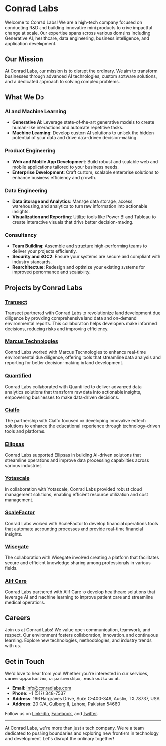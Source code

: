 # Conrad Labs

Welcome to Conrad Labs! We are a high-tech company focused on conducting R&D and building innovative mini products to drive impactful change at scale. Our expertise spans across various domains including Generative AI, healthcare, data engineering, business intelligence, and application development.

## Our Mission

At Conrad Labs, our mission is to disrupt the ordinary. We aim to transform businesses through advanced AI technologies, custom software solutions, and a dedicated approach to solving complex problems.

## What We Do

### AI and Machine Learning
- **Generative AI**: Leverage state-of-the-art generative models to create human-like interactions and automate repetitive tasks.
- **Machine Learning**: Develop custom AI solutions to unlock the hidden potential of your data and drive data-driven decision-making.

### Product Engineering
- **Web and Mobile App Development**: Build robust and scalable web and mobile applications tailored to your business needs.
- **Enterprise Development**: Craft custom, scalable enterprise solutions to enhance business efficiency and growth.

### Data Engineering
- **Data Storage and Analytics**: Manage data storage, access, warehousing, and analytics to turn raw information into actionable insights.
- **Visualization and Reporting**: Utilize tools like Power BI and Tableau to create interactive visuals that drive better decision-making.

### Consultancy
- **Team Building**: Assemble and structure high-performing teams to deliver your projects efficiently.
- **Security and SOC2**: Ensure your systems are secure and compliant with industry standards.
- **Rearchitecture**: Redesign and optimize your existing systems for improved performance and scalability.

## Projects by Conrad Labs

### [Transect](https://conradlabs.com/our-work/)
Transect partnered with Conrad Labs to revolutionize land development due diligence by providing comprehensive land data and on-demand environmental reports. This collaboration helps developers make informed decisions, reducing risks and improving efficiency.

### [Marcus Technologies](https://conradlabs.com/our-work/)
Conrad Labs worked with Marcus Technologies to enhance real-time environmental due diligence, offering tools that streamline data analysis and reporting for better decision-making in land development.

### [Quantified](https://conradlabs.com/our-work/)
Conrad Labs collaborated with Quantified to deliver advanced data analytics solutions that transform raw data into actionable insights, empowering businesses to make data-driven decisions.

### [Cialfo](https://conradlabs.com/our-work/)
The partnership with Cialfo focused on developing innovative edtech solutions to enhance the educational experience through technology-driven tools and platforms.

### [Ellipsas](https://conradlabs.com/our-work/)
Conrad Labs supported Ellipsas in building AI-driven solutions that streamline operations and improve data processing capabilities across various industries.

### [Yotascale](https://conradlabs.com/our-work/)
In collaboration with Yotascale, Conrad Labs provided robust cloud management solutions, enabling efficient resource utilization and cost management.

### [ScaleFactor](https://conradlabs.com/our-work/)
Conrad Labs worked with ScaleFactor to develop financial operations tools that automate accounting processes and provide real-time financial insights.

### [Wisegate](https://conradlabs.com/our-work/)
The collaboration with Wisegate involved creating a platform that facilitates secure and efficient knowledge sharing among professionals in various fields.

### [Alif Care](https://conradlabs.com/our-work/)
Conrad Labs partnered with Alif Care to develop healthcare solutions that leverage AI and machine learning to improve patient care and streamline medical operations.

## Careers

Join us at Conrad Labs! We value open communication, teamwork, and respect. Our environment fosters collaboration, innovation, and continuous learning. Explore new technologies, methodologies, and industry trends with us.

## Get in Touch

We'd love to hear from you! Whether you're interested in our services, career opportunities, or partnerships, reach out to us at:

- **Email**: info@conradlabs.com
- **Phone**: +1 (512) 348-7537
- **Address**: 166 Hargraves Drive, Suite C-400-349, Austin, TX 78737, USA
- **Address**: 20 C/A, Gulberg II, Lahore, Pakistan 54660

Follow us on [LinkedIn](https://www.linkedin.com/company/conrad-labs/), [Facebook](https://www.facebook.com/conradlabs/), and [Twitter](https://twitter.com/conradlabs).

---

At Conrad Labs, we're more than just a tech company. We're a team dedicated to pushing boundaries and exploring new frontiers in technology and development. Let's disrupt the ordinary together!
